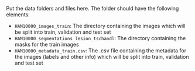 Put the data folders and files here. The folder should have the following elements:
-   `HAM10000_images_train`: The directory containing the images which will be split into train, validation and test set
-   `HAM10000_segmentations_lesion_tschandl`: The directory containing the masks for the train images
-   `HAM10000_metadata_train.csv`: The .csv file containing the metadata for the images (labels and other info) which will be split into train, validation and test set